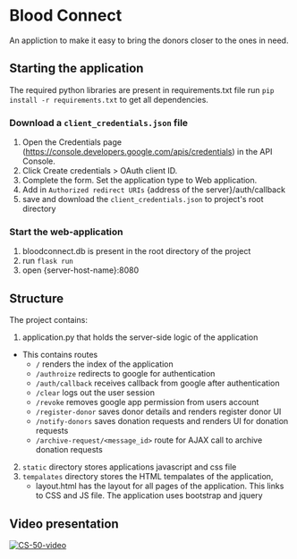 # Blood Connect
An appliction to make it easy to bring the donors closer to the ones in need.

## Starting the application

The required python libraries are present in requirements.txt file
run `pip install -r requirements.txt` to get all dependencies.

### Download a `client_credentials.json` file

1. Open the Credentials page (https://console.developers.google.com/apis/credentials) in the API Console.
2. Click Create credentials > OAuth client ID.
3. Complete the form. Set the application type to Web application. 
4. Add in `Authorized redirect URIs` {address of the server}/auth/callback
5. save and download the `client_credentials.json` to project's root directory

### Start the web-application
1. bloodconnect.db is present in the root directory of the project
2. run `flask run`
3. open {server-host-name}:8080

## Structure

The project contains:
1. application.py that holds the server-side logic of the application
 - This contains routes
   - `/` renders the index of the application
   - `/authroize` redirects to google for authentication
   - `/auth/callback` receives callback from google after authentication
   - `/clear` logs out the user session
   - `/revoke` removes google app permission from users account
   - `/register-donor` saves donor details and renders register donor UI
   - `/notify-donors` saves donation requests and renders UI for donation requests
   - `/archive-request/<message_id>` route for AJAX call to archive donation requests
 2. `static` directory stores applications javascript and css file
 2. `tempalates` directory stores the HTML tempalates of the application,
    - layout.html has the layout for all pages of the application. This links to CSS and JS file. The application uses bootstrap and jquery

## Video presentation

[![CS-50-video](https://img.youtube.com/vi/4q3jiy0YMEg/0.jpg)](http://www.youtube.com/watch?v=4q3jiy0YMEg)
